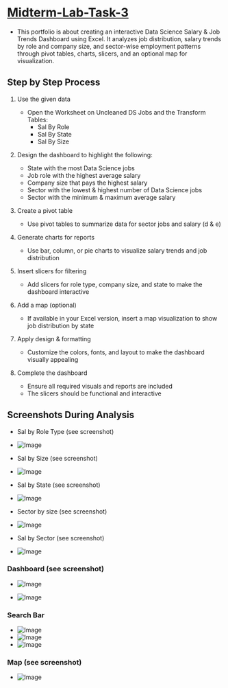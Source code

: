 # [Midterm-Lab-Task-3](https://github.com/user-attachments/files/19303198/Midterm.Lab.Task.3.Carl.xlsx)
- This portfolio is about creating an interactive Data Science Salary & Job Trends Dashboard using Excel. It analyzes job distribution, salary trends by role and company size, and sector-wise employment patterns through pivot tables, charts, slicers, and an optional map for visualization.
## Step by Step Process

1. Use the given data  
   - Open the Worksheet on Uncleaned DS Jobs and the Transform Tables:  
     - Sal By Role  
     - Sal By State  
     - Sal By Size  

2. Design the dashboard to highlight the following:  
   - State with the most Data Science jobs  
   - Job role with the highest average salary  
   - Company size that pays the highest salary  
   - Sector with the lowest & highest number of Data Science jobs  
   - Sector with the minimum & maximum average salary  

3. Create a pivot table  
   - Use pivot tables to summarize data for sector jobs and salary (d & e)  

4. Generate charts for reports  
   - Use bar, column, or pie charts to visualize salary trends and job distribution  

5. Insert slicers for filtering  
   - Add slicers for role type, company size, and state to make the dashboard interactive  

6. Add a map (optional)  
   - If available in your Excel version, insert a map visualization to show job distribution by state  

7. Apply design & formatting  
   - Customize the colors, fonts, and layout to make the dashboard visually appealing  

8. Complete the dashboard  
   - Ensure all required visuals and reports are included  
   - The slicers should be functional and interactive

## Screenshots During Analysis
- Sal by Role Type (see screenshot)
- ![Image](https://github.com/user-attachments/assets/02d36474-997e-4a81-aae3-857bea1fcf9e)

- Sal by Size (see screenshot)
- ![Image](https://github.com/user-attachments/assets/d06f90c2-8657-43dd-a04d-39a07da83caf)
  
- Sal by State (see screenshot)
- ![Image](https://github.com/user-attachments/assets/b1e88892-8b68-4814-8371-345195204888)
  
- Sector by size (see screenshot) 
- ![Image](https://github.com/user-attachments/assets/6f4ddd1b-a8b1-4347-ab1e-9354da8ddc4e)

- Sal by Sector (see screenshot)
- ![Image](https://github.com/user-attachments/assets/f77383e5-e27d-453b-88cb-28cc49eda8cf)
  
### Dashboard (see screenshot)
- ![Image](https://github.com/user-attachments/assets/16fe2a8e-4e0d-4810-9ac7-87d8864afa06)

- ![Image](https://github.com/user-attachments/assets/055f1431-09b8-4cf5-938d-8f16d87af8c7)

### Search Bar
- ![Image](https://github.com/user-attachments/assets/5f4ebd16-ebfd-49d2-a342-e67ccd406e06)
- ![Image](https://github.com/user-attachments/assets/c8e6d12a-4c2c-48d3-ae41-ad6ee3dcb4cf)
- ![Image](https://github.com/user-attachments/assets/b75eff63-63a7-4cc7-b3a1-5ab2132c2801)

### Map (see screenshot)
- ![Image](https://github.com/user-attachments/assets/a5dec839-b68a-4e7b-b4c2-3a2ce1a5de88)


